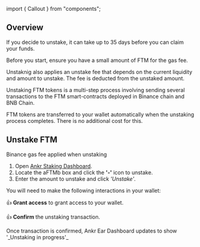 import { Callout } from "components";

## Overview

If you decide to unstake, it can take up to 35 days before you can claim your funds. 

<Callout>
Before you start, ensure you have a small amount of FTM for the gas fee.

Unstaknig also applies an unstake fee that depends on the current liquidity and amount to unstake. The fee is deducted from the unstaked amount.

Unstaking FTM tokens is a multi-step process involving sending several transactions to the FTM smart-contracts deployed in Binance chain and BNB Chain.

FTM tokens are transferred to your wallet automatically when the unstaking process completes. There is no additional cost for this.
</Callout>

## Unstake FTM

<Callout>
Binance gas fee applied when unstaking
</Callout>

1. Open [Ankr Staking Dashboard](https://www.ankr.com/staking/dashboard/).
3. Locate the aFTMb box and click the **'-'** icon to unstake.
4. Enter the amount to unstake and click *'Unstake'*.

You will need to make the following interactions in your wallet:

👍 **Grant access** to grant access to your wallet.

👍 **Confirm** the unstaking transaction.

<Callout>
Once transaction is confirmed, Ankr Ear Dashboard updates to show '_Unstaking in progress'_
</Callout>

